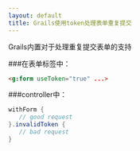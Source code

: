 ```yaml
---
layout: default
title: Grails使用token处理表单重复提交
---
```


Grails内置对于处理重复提交表单的支持

###在表单标签中：

```html
<g:form useToken="true" ...>
```

###controller中：

```groovy
withForm {
   // good request
}.invalidToken {
   // bad request
}
```
